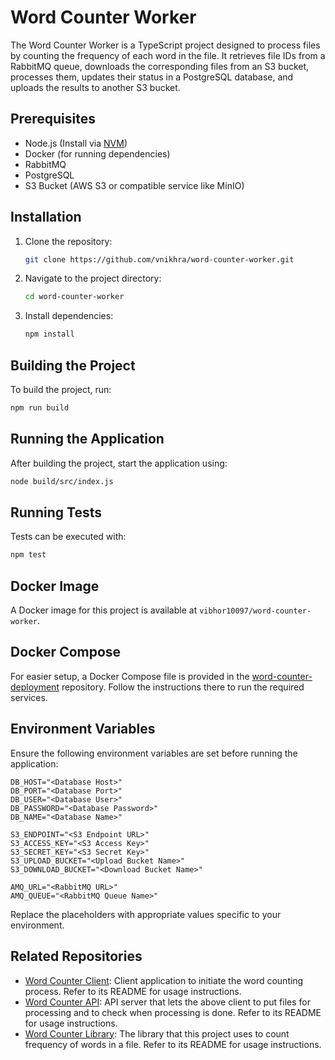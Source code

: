 # Word Counter Worker

The Word Counter Worker is a TypeScript project designed to process files by counting the frequency of each word in the file. It retrieves file IDs from a RabbitMQ queue, downloads the corresponding files from an S3 bucket, processes them, updates their status in a PostgreSQL database, and uploads the results to another S3 bucket.

## Prerequisites

- Node.js (Install via [NVM](https://github.com/nvm-sh/nvm))
- Docker (for running dependencies)
- RabbitMQ
- PostgreSQL
- S3 Bucket (AWS S3 or compatible service like MinIO)

## Installation

1. Clone the repository:

    ```bash
    git clone https://github.com/vnikhra/word-counter-worker.git
    ```

2. Navigate to the project directory:

    ```bash
    cd word-counter-worker
    ```

3. Install dependencies:

    ```bash
    npm install
    ```

## Building the Project

To build the project, run:

```bash
npm run build
```

## Running the Application

After building the project, start the application using:

```bash
node build/src/index.js
```

## Running Tests

Tests can be executed with:

```bash
npm test
```

## Docker Image

A Docker image for this project is available at `vibhor10097/word-counter-worker`.

## Docker Compose

For easier setup, a Docker Compose file is provided in the [word-counter-deployment](https://github.com/vnikhra/word-counter-deployment) repository. Follow the instructions there to run the required services.

## Environment Variables

Ensure the following environment variables are set before running the application:

```dotenv
DB_HOST="<Database Host>"
DB_PORT="<Database Port>"
DB_USER="<Database User>"
DB_PASSWORD="<Database Password>"
DB_NAME="<Database Name>"

S3_ENDPOINT="<S3 Endpoint URL>"
S3_ACCESS_KEY="<S3 Access Key>"
S3_SECRET_KEY="<S3 Secret Key>"
S3_UPLOAD_BUCKET="<Upload Bucket Name>"
S3_DOWNLOAD_BUCKET="<Download Bucket Name>"

AMQ_URL="<RabbitMQ URL>"
AMQ_QUEUE="<RabbitMQ Queue Name>"
```

Replace the placeholders with appropriate values specific to your environment.

## Related Repositories

- [Word Counter Client](https://github.com/vnikhra/word-counter-client): Client application to initiate the word counting process. Refer to its README for usage instructions.
- [Word Counter API](https://github.com/vnikhra/word-counter-api): API server that lets the above client to put files for processing and to check when processing is done. Refer to its README for usage instructions.
- [Word Counter Library](https://github.com/vnikhra/word-counter): The library that this project uses to count frequency of words in a file. Refer to its README for usage instructions.
